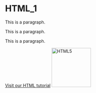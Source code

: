 # HTML_1
<title>HTML Style Guide and Coding Conventions</title>
<!DOCTYPE html>
<body>
<p>This is a paragraph.</p>
</body>
<section>
  <p>This is a paragraph.</p>
  <p>This is a paragraph.</p>
</section>
<a href="https://www.w3schools.com/html/">Visit our HTML tutorial</a>
<img src="html5.gif" alt="HTML5" style="width:128px;height:128px">
